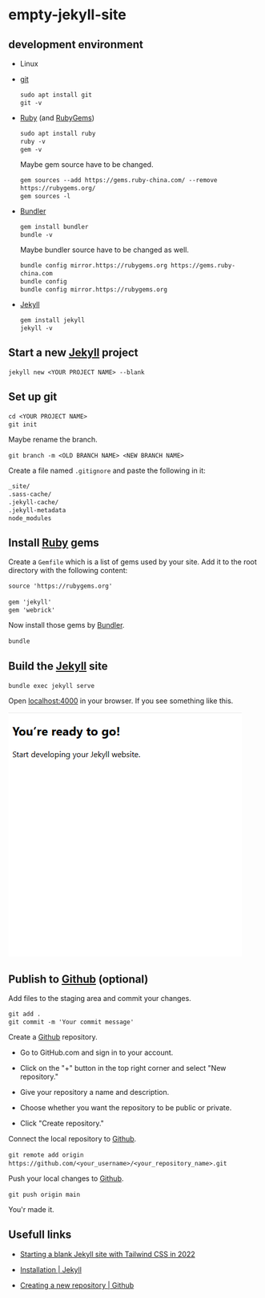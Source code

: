 # empty-jekyll-site

## development environment

- Linux

- [git]

  ```shell
  sudo apt install git
  git -v
  ```

- [Ruby] (and [RubyGems])

  ```shell
  sudo apt install ruby
  ruby -v
  gem -v
  ```

  Maybe gem source have to be changed.

  ```shell
  gem sources --add https://gems.ruby-china.com/ --remove https://rubygems.org/
  gem sources -l
  ```

- [Bundler]

  ```shell
  gem install bundler
  bundle -v
  ```

  Maybe bundler source have to be changed as well.

  ```shell
  bundle config mirror.https://rubygems.org https://gems.ruby-china.com
  bundle config
  bundle config mirror.https://rubygems.org
  ```

- [Jekyll]

  ```shell
  gem install jekyll
  jekyll -v
  ```

## Start a new [Jekyll] project

  ```shell
  jekyll new <YOUR PROJECT NAME> --blank
  ```

## Set up git

  ```shell
  cd <YOUR PROJECT NAME>
  git init
  ```
  
  Maybe rename the branch.

  `git branch -m <OLD BRANCH NAME> <NEW BRANCH NAME>`

  Create a file named `.gitignore` and paste the following in it:

  ```
  _site/
  .sass-cache/
  .jekyll-cache/
  .jekyll-metadata
  node_modules
  ```

## Install [Ruby] gems

  Create a `Gemfile` which is a list of gems used by your site. Add it to the root directory with the following content:

  ```
  source 'https://rubygems.org'

  gem 'jekyll'
  gem 'webrick'
  ```

  Now install those gems by [Bundler].

  `bundle`

## Build the [Jekyll] site

  `bundle exec jekyll serve`

  Open <localhost:4000> in your browser. If you see something like this.

  ![readytogo](assets/pics/readytogo.png)

## Publish to [Github] (optional)

  Add files to the staging area and commit your changes.

  ```shell
  git add .
  git commit -m 'Your commit message'
  ```
  Create a [Github] repository.
  
  - Go to GitHub.com and sign in to your account.

  - Click on the "+" button in the top right corner and select "New repository."

  - Give your repository a name and description.

  - Choose whether you want the repository to be public or private.

  - Click "Create repository."

  Connect the local repository to [Github].

  `git remote add origin https://github.com/<your_username>/<your_repository_name>.git`

  Push your local changes to [Github].

  `git push origin main`

You'r made it.

## Usefull links

- [Starting a blank Jekyll site with Tailwind CSS in 2022](https://mzrn.sh/2022/04/09/starting-a-blank-jekyll-site-with-tailwind-css-in-2022)

- [Installation | Jekyll](https://jekyllrb.com/docs/installation)

- [Creating a new repository | Github](https://docs.github.com/en/repositories/creating-and-managing-repositories/creating-a-new-repository)

<!--links-->
[Ruby]:https://www.ruby-lang.org/en/documentation/installation
[RubyGems]:https://github.com/rubygems/rubygems?tab=readme-ov-file#installation
[Bundler]:https://bundler.io
[Jekyll]:https://jekyllrb.com
[git]:https://git-scm.com
[github]:https://github.com
